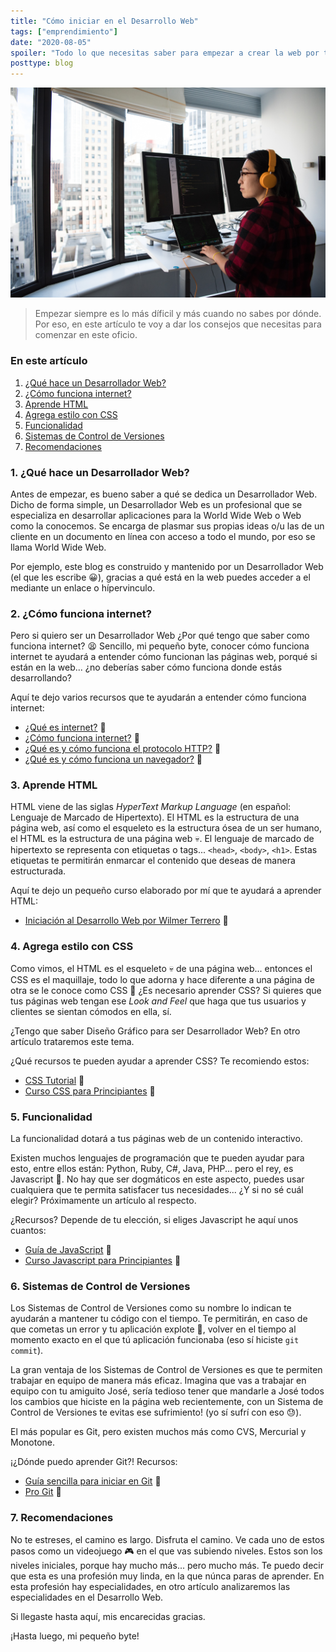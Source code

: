```yaml
---
title: "Cómo iniciar en el Desarrollo Web"
tags: ["emprendimiento"]
date: "2020-08-05"
spoiler: "Todo lo que necesitas saber para empezar a crear la web por ti mismo"
posttype: blog
---
```


![Woman sitting while operating Macbook-pro](../../assets/blog/como-iniciar-desarrollo-web.jpg)

> Empezar siempre es lo más díficil y más cuando no sabes por dónde. Por eso, en este artículo te voy a dar los consejos que necesitas para comenzar en este oficio.

### En este artículo
1. [¿Qué hace un Desarrollador Web?](#que-hace-un-desarrollador-web) 
2. [¿Cómo funciona internet?](#como-funciona-internet) 
3. [Aprende HTML](#aprende-html) 
4. [Agrega estilo con CSS](#agrega-estilo-con-css) 
5. [Funcionalidad](#funcionalidad) 
6. [Sistemas de Control de Versiones](#sistemas-de-control-de-versiones) 
7. [Recomendaciones](#recomendaciones) 

### 1. ¿Qué hace un Desarrollador Web?<a id="que-hace-un-desarrollador-web"></a>
Antes de empezar, es bueno saber a qué se dedica un Desarrollador Web. Dicho de forma simple, un Desarrollador Web es un profesional que se especializa en desarrollar aplicaciones para la World Wide Web o Web como la conocemos. Se encarga de plasmar sus propias ideas o/u las de un cliente en un documento en línea con acceso a todo el mundo, por eso se llama World Wide Web. 

Por ejemplo, este blog es construido y mantenido por un Desarrollador Web (el que les escribe 😀), gracias a qué está en la web puedes acceder a el mediante un enlace o hípervinculo.

### 2. ¿Cómo funciona internet?<a id="como-funciona-internet"></a>
Pero si quiero ser un Desarrollador Web ¿Por qué tengo que saber como funciona internet? 😫 Sencillo, mi pequeño byte, conocer cómo funciona internet te ayudará a entender cómo funcionan las páginas web, porqué si están en la web... ¿no deberías saber cómo funciona donde estás desarrollando?

Aquí te dejo varios recursos que te ayudarán a entender cómo funciona internet:
* [¿Qué es internet?](https://nic.ar/es/enterate/novedades/que-es-internet) 📖
* [¿Cómo funciona internet?](https://www.areatecnologia.com/informatica/como-funciona-internet.html#:~:text=%C2%BFC%C3%B3mo%20Funciona%20el%20Internet%3F,podr%C3%ADan%20comunicarse%20e%20intercambiar%20informaci%C3%B3n.&text=Para%20conectarnos%20se%20hace%20por,proveedor%20de%20acceso%20a%20internet) 📖
* [¿Qué es y cómo funciona el protocolo HTTP?](https://youtu.be/S975NVYbe2E?t=24) 🎥
* [¿Qué es y cómo funciona un navegador?](https://www.ionos.es/digitalguide/paginas-web/desarrollo-web/que-es-un-navegador/) 📖

### 3. Aprende HTML<a id="aprende-html"></a>
HTML viene de las siglas _HyperText Markup Language_ (en español: Lenguaje de Marcado de Hipertexto). El HTML es la estructura de una página web, así como el esqueleto es la estructura ósea de un ser humano, el HTML es la estructura de una página web 💀. El lenguaje de marcado de hipertexto se representa con etiquetas o tags... `<head>`, `<body>`, `<h1>`. Estas etiquetas te permitirán enmarcar el contenido que deseas de manera estructurada.

Aquí te dejo un pequeño curso elaborado por mí que te ayudará a aprender HTML:
* [Iniciación al Desarrollo Web por Wilmer Terrero](https://youtu.be/S975NVYbe2E?t=24) 🎥

### 4. Agrega estilo con CSS<a id="agrega-estilo-con-css"></a>
Como vimos, el HTML es el esqueleto 💀 de una página web... entonces el CSS es el maquillaje, todo lo que adorna y hace diferente a una página de otra se le conoce como CSS 💅 ¿Es necesario aprender CSS? Si quieres que tus páginas web tengan ese _Look and Feel_ que haga que tus usuarios y clientes se sientan cómodos en ella, sí.

¿Tengo que saber Diseño Gráfico para ser Desarrollador Web? En otro artículo trataremos este tema.

¿Qué recursos te pueden ayudar a aprender CSS? Te recomiendo estos:
* [CSS Tutorial](https://www.w3schools.com/css/) 📖
* [Curso CSS para Principiantes](https://www.youtube.com/watch?v=W6GTDfrWjXs) 🎥

### 5. Funcionalidad<a id="funcionalidad"></a>
La funcionalidad dotará a tus páginas web de un contenido interactivo. 

Existen muchos lenguajes de programación que te pueden ayudar para esto, entre ellos están: Python, Ruby, C#, Java, PHP... pero el rey, es Javascript 👑. No hay que ser dogmáticos en este aspecto, puedes usar cualquiera que te permita satisfacer tus necesidades... ¿Y si no sé cuál elegir? Próximamente un artículo al respecto.

¿Recursos? Depende de tu elección, si eliges Javascript he aquí unos cuantos:
* [Guía de JavaScript](https://developer.mozilla.org/es/docs/Web/JavaScript/Guide) 📖
* [Curso Javascript para Principiantes](https://www.youtube.com/watch?v=RqQ1d1qEWlE) 🎥

### 6. Sistemas de Control de Versiones<a id="sistemas-de-control-de-versiones"></a>
Los Sistemas de Control de Versiones como su nombre lo indican te ayudarán a mantener tu código con el tiempo. Te permitirán, en caso de que cometas un error y tu aplicación explote 🤯, volver en el tiempo al momento exacto en el que tú aplicación funcionaba (eso sí hiciste `git commit`). 

La gran ventaja de los Sistemas de Control de Versiones es que te permiten trabajar en equipo de manera más eficaz. Imagina que vas a trabajar en equipo con tu amiguito José, sería tedioso tener que mandarle a José todos los cambios que hiciste en la página web recientemente, con un Sistema de Control de Versiones te evitas ese sufrimiento! (yo sí sufrí con eso 😓).

El más popular es Git, pero existen muchos más como CVS, Mercurial y Monotone.

¡¿Dónde puedo aprender Git?! Recursos:
* [Guía sencilla para iniciar en Git](https://rogerdudler.github.io/git-guide/index.es.html) 📖
* [Pro Git](https://git-scm.com/book/es/v2) 📖

### 7. Recomendaciones<a id="recomendaciones"></a>
No te estreses, el camino es largo. Disfruta el camino. Ve cada uno de estos pasos como un videojuego 🎮 en el que vas subiendo niveles. Estos son los niveles iniciales, porque hay mucho más... pero mucho más. Te puedo decir que esta es una profesión muy linda, en la que núnca paras de aprender. En esta profesión hay especialidades, en otro artículo analizaremos las especialidades en el Desarrollo Web.

Si llegaste hasta aquí, mis encarecidas gracias.

¡Hasta luego, mi pequeño byte!
